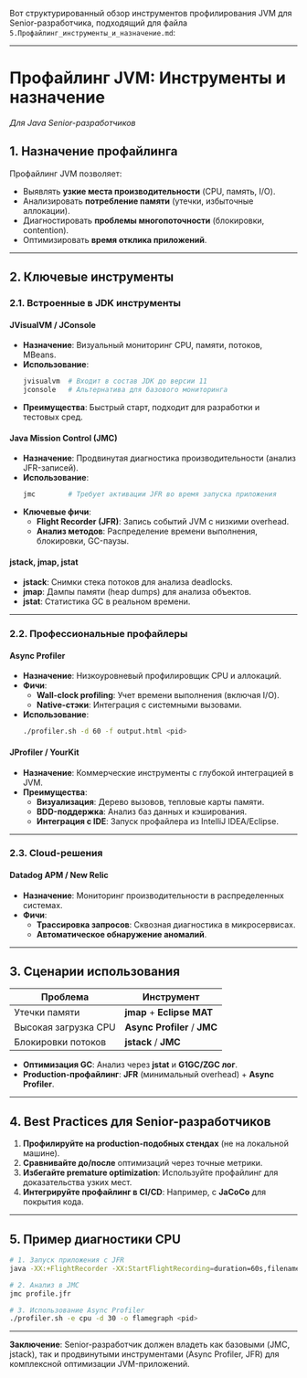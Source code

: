 Вот структурированный обзор инструментов профилирования JVM для Senior-разработчика, подходящий для файла `5.Профайлинг_инструменты_и_назначение.md`:

---

# **Профайлинг JVM: Инструменты и назначение**
*Для Java Senior-разработчиков*

## **1. Назначение профайлинга**
Профайлинг JVM позволяет:
- Выявлять **узкие места производительности** (CPU, память, I/O).
- Анализировать **потребление памяти** (утечки, избыточные аллокации).
- Диагностировать **проблемы многопоточности** (блокировки, contention).
- Оптимизировать **время отклика приложений**.

---

## **2. Ключевые инструменты**

### **2.1. Встроенные в JDK инструменты**
#### **JVisualVM / JConsole**
- **Назначение**: Визуальный мониторинг CPU, памяти, потоков, MBeans.
- **Использование**:
  ```bash
  jvisualvm  # Входит в состав JDK до версии 11
  jconsole   # Альтернатива для базового мониторинга
  ```
- **Преимущества**: Быстрый старт, подходит для разработки и тестовых сред.

#### **Java Mission Control (JMC)**
- **Назначение**: Продвинутая диагностика производительности (анализ JFR-записей).
- **Использование**:
  ```bash
  jmc        # Требует активации JFR во время запуска приложения
  ```
- **Ключевые фичи**:
    - **Flight Recorder (JFR)**: Запись событий JVM с низкими overhead.
    - **Анализ методов**: Распределение времени выполнения, блокировки, GC-паузы.

#### **jstack, jmap, jstat**
- **jstack**: Снимки стека потоков для анализа deadlocks.
- **jmap**: Дампы памяти (heap dumps) для анализа объектов.
- **jstat**: Статистика GC в реальном времени.

---

### **2.2. Профессиональные профайлеры**
#### **Async Profiler**
- **Назначение**: Низкоуровневый профилировщик CPU и аллокаций.
- **Фичи**:
    - **Wall-clock profiling**: Учет времени выполнения (включая I/O).
    - **Native-стэки**: Интеграция с системными вызовами.
- **Использование**:
  ```bash
  ./profiler.sh -d 60 -f output.html <pid>
  ```

#### **JProfiler / YourKit**
- **Назначение**: Коммерческие инструменты с глубокой интеграцией в JVM.
- **Преимущества**:
    - **Визуализация**: Дерево вызовов, тепловые карты памяти.
    - **BDD-поддержка**: Анализ баз данных и кэширования.
    - **Интеграция с IDE**: Запуск профайлера из IntelliJ IDEA/Eclipse.

---

### **2.3. Cloud-решения**
#### **Datadog APM / New Relic**
- **Назначение**: Мониторинг производительности в распределенных системах.
- **Фичи**:
    - **Трассировка запросов**: Сквозная диагностика в микросервисах.
    - **Автоматическое обнаружение аномалий**.

---

## **3. Сценарии использования**
| **Проблема**               | **Инструмент**         |
|----------------------------|------------------------|
| Утечки памяти              | **jmap** + **Eclipse MAT** |
| Высокая загрузка CPU       | **Async Profiler** / **JMC** |
| Блокировки потоков         | **jstack** / **JMC** |
- **Оптимизация GC**: Анализ через **jstat** и **G1GC/ZGC лог**.
- **Production-профайлинг**: **JFR** (минимальный overhead) + **Async Profiler**.

---

## **4. Best Practices для Senior-разработчиков**
1. **Профилируйте на production-подобных стендах** (не на локальной машине).
2. **Сравнивайте до/после** оптимизаций через точные метрики.
3. **Избегайте premature optimization**: Используйте профайлинг для доказательства узких мест.
4. **Интегрируйте профайлинг в CI/CD**: Например, с **JaCoCo** для покрытия кода.

---

## **5. Пример диагностики CPU**
```bash
# 1. Запуск приложения с JFR
java -XX:+FlightRecorder -XX:StartFlightRecording=duration=60s,filename=profile.jfr ...

# 2. Анализ в JMC
jmc profile.jfr

# 3. Использование Async Profiler
./profiler.sh -e cpu -d 30 -o flamegraph <pid>
```

---

**Заключение**: Senior-разработчик должен владеть как базовыми (JMC, jstack), так и продвинутыми инструментами (Async Profiler, JFR) для комплексной оптимизации JVM-приложений.